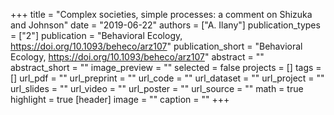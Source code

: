 +++
title = "Complex societies, simple processes: a comment on Shizuka and Johnson"
date = "2019-06-22"
authors = ["A. Ilany"]
publication_types = ["2"]
publication = "Behavioral Ecology, https://doi.org/10.1093/beheco/arz107"
publication_short = "Behavioral Ecology, https://doi.org/10.1093/beheco/arz107"
abstract = ""
abstract_short = ""
image_preview = ""
selected = false
projects = []
tags = []
url_pdf = ""
url_preprint = ""
url_code = ""
url_dataset = ""
url_project = ""
url_slides = ""
url_video = ""
url_poster = ""
url_source = ""
math = true
highlight = true
[header]
image = ""
caption = ""
+++
